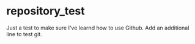 # repository_test
 Just a test to make sure I've learnd how to use Github.
 Add an additional line to test git.
